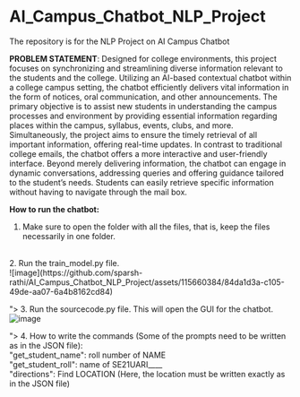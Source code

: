 # AI_Campus_Chatbot_NLP_Project
The repository is for the NLP Project on AI Campus Chatbot

**PROBLEM STATEMENT**: Designed for college environments, this project focuses on synchronizing and streamlining diverse information relevant to the students and the college. Utilizing an AI-based contextual chatbot within a college campus setting, the chatbot efficiently delivers vital information in the form of notices, oral communication, and other announcements. The primary objective is to assist new students in understanding the campus processes and environment by providing essential information regarding places within the campus, syllabus, events, clubs, and more. Simultaneously, the project aims to ensure the timely retrieval of all important information, offering real-time updates. In contrast to traditional college emails, the chatbot offers a more interactive and user-friendly interface. Beyond merely delivering information, the chatbot can engage in dynamic conversations, addressing queries and offering guidance tailored to the student’s needs. Students can easily retrieve specific information without having to navigate through the mail box.


**How to run the chatbot:**
<br>
1. Make sure to open the folder with all the files, that is, keep the files necessarily in one folder.
<br>
2. Run the train_model.py file.
<br>
![image](https://github.com/sparsh-rathi/AI_Campus_Chatbot_NLP_Project/assets/115660384/84da1d3a-c105-49de-aa07-6a4b8162cd84)

">
3. Run the sourcecode.py file. This will open the GUI for the chatbot.
![image](https://github.com/sparsh-rathi/AI_Campus_Chatbot_NLP_Project/assets/115660384/92818d4a-d1db-49ab-bffe-ed5638c46a32)

">
4. How to write the commands (Some of the prompts need to be written as in the JSON file):
   <br>
   "get_student_name": roll number of NAME
   <br>
   "get_student_roll": name of SE21UARI____
   <br>
   "directions": Find LOCATION (Here, the location must be written exactly as in the JSON file)
   <br>
   
   
